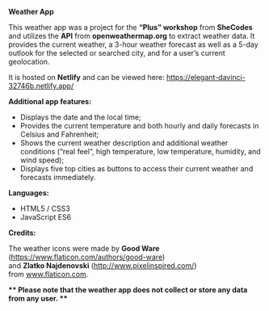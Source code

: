<strong>Weather App</strong>

This weather app was a project for the <strong>“Plus” workshop</strong> from <strong>SheCodes</strong> and utilizes the <strong>API</strong> from <strong>openweathermap.org</strong> to extract weather data. It provides the current weather, a 3-hour weather forecast as well as a 5-day outlook for the selected or searched city, and for a user’s current geolocation.

It is hosted on <strong>Netlify</strong> and can be viewed here: 
https://elegant-davinci-32746b.netlify.app/

<strong>Additional app features:</strong>
- Displays the date and the local time;
- Provides the current temperature and both hourly and daily forecasts in Celsius and Fahrenheit; 
- Shows the current weather description and additional weather conditions (“real feel”, high temperature, low temperature, humidity, and wind speed);
- Displays five top cities as buttons to access their current weather and forecasts immediately.

<strong>Languages:</strong>
- HTML5 / CSS3
- JavaScript ES6 

<strong>Credits:</strong>
<br/>

The weather icons were made by <strong>Good Ware</strong> (https://www.flaticon.com/authors/good-ware) <br/>
and <strong>Zlatko Najdenovski</strong> (http://www.pixelinspired.com/) from www.flaticon.com.

<strong> ** Please note that the weather app does not collect or store any data from any user. ** <strong>

